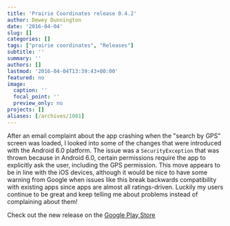 ```yaml
---
title: 'Prairie Coordinates release 0.4.2'
author: Dewey Dunnington
date: '2016-04-04'
slug: []
categories: []
tags: ["prairie coordinates", "Releases"]
subtitle: ''
summary: ''
authors: []
lastmod: '2016-04-04T13:39:43+00:00'
featured: no
image:
  caption: ''
  focal_point: ''
  preview_only: no
projects: []
aliases: [/archives/1081]
---
```



After an email complaint about the app crashing when the "search by GPS" screen was loaded, I looked into some of the changes that were introduced with the Android 6.0 platform. The issue was a `SecurityException` that was thrown because in Android 6.0, certain permissions require the app to explicitly ask the user, including the GPS permission. This move appears to be in line with the iOS devices, although it would be nice to have some warning from Google when issues like this break backwards compatibility with existing apps since apps are almost all ratings-driven. Luckily my users continue to be great and keep telling me about problems instead of complaining about them!

Check out the new release on the [Google Play Store](https://play.google.com/store/apps/details?id=ca.fwe.pcoordplus)

